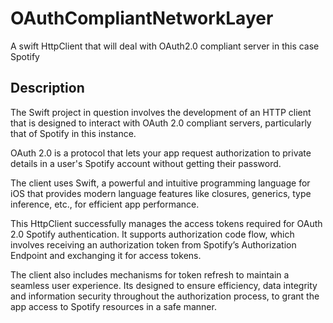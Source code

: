 # OAuthCompliantNetworkLayer

A swift HttpClient that will deal with OAuth2.0 compliant server in this case Spotify

## Description 

The Swift project in question involves the development of an HTTP client that is designed to interact with OAuth 2.0 compliant servers, particularly that of Spotify in this instance. 

OAuth 2.0 is a protocol that lets your app request authorization to private details in a user's Spotify account without getting their password. 

The client uses Swift, a powerful and intuitive programming language for iOS that provides modern language features like closures, generics, type inference, etc., for efficient app performance.

This HttpClient successfully manages the access tokens required for OAuth 2.0 Spotify authentication. It supports authorization code flow, which involves receiving an authorization token from Spotify’s Authorization Endpoint and exchanging it for access tokens. 

The client also includes mechanisms for token refresh to maintain a seamless user experience. Its designed to ensure efficiency, data integrity and information security throughout the authorization process, to grant the app access to Spotify resources in a safe manner.
